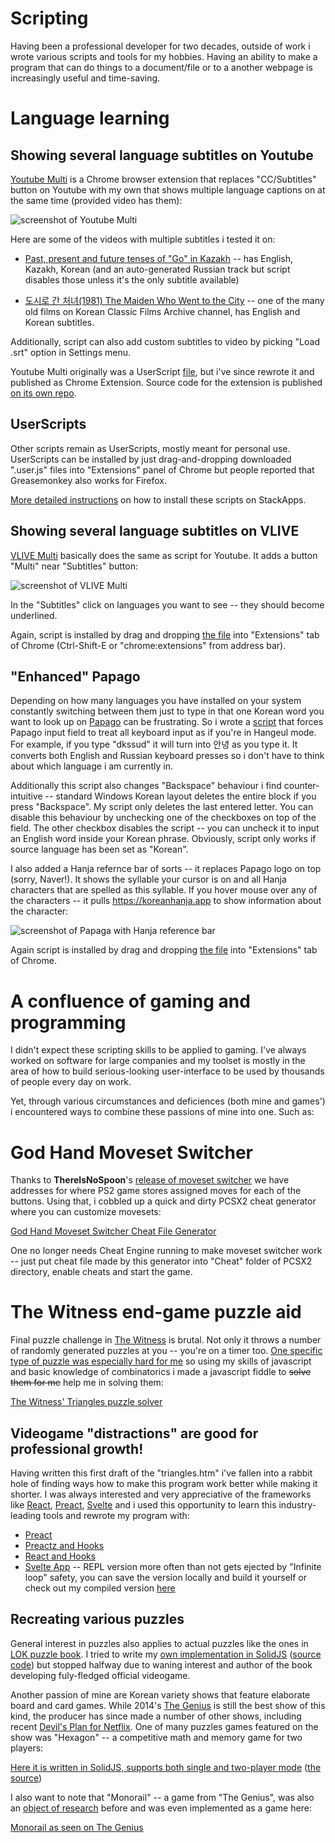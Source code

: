 # Scripting

Having been a professional developer for two decades, outside of work i wrote various scripts and tools for my hobbies. Having an ability to make a program that can do things to a document/file or to a another webpage is increasingly useful and time-saving.

# Language learning
## Showing several language subtitles on Youtube
[Youtube Multi](https://chromewebstore.google.com/detail/youtube-multi-captions/mlkecnkjoepkpihbgdbglelggneafihm) is a Chrome browser extension that replaces "CC/Subtitles" button on Youtube with my own that shows multiple language captions on at the same time (provided video has them):

![screenshot of Youtube Multi](youtube%20multi.jpg)

Here are some of the videos with multiple subtitles i tested it on:

* [Past, present and future tenses of "Go" in Kazakh](https://www.youtube.com/watch?v=xRJKt67K4BA) -- has English, Kazakh, Korean (and an auto-generated Russian track but script disables those unless it's the only subtitle available)

* [도시로 간 처녀(1981) The Maiden Who Went to the City](https://www.youtube.com/watch?v=QHSN2HJiLIQ) -- one of the many old films on Korean Classic Films Archive channel, has English and Korean subtitles.

Additionally, script can also add custom subtitles to video by picking "Load .srt" option in Settings menu.

Youtube Multi originally was a UserScript [file](https://azekeprofit.github.io/youtube%20multi.user.js?raw=true), but i've since rewrote it and published as Chrome Extension. Source code for the extension is published [on its own repo](https://github.com/azekeprofit/youtube-multi).


## UserScripts

 Other scripts remain as UserScripts, mostly meant for personal use. UserScripts can be installed by just drag-and-dropping downloaded ".user.js" files into "Extensions" panel of Chrome but people reported that Greasemonkey also works for Firefox. 

[More detailed instructions](https://stackapps.com/tags/script/info) on how to install these scripts on StackApps.

## Showing several language subtitles on VLIVE

[VLIVE Multi](vlive%20multi.user.js?raw=true) basically does the same as script for Youtube. It adds a button "Multi" near "Subtitles" button:

![screenshot of VLIVE Multi](vlive%20multi.jpg)

In the "Subtitles" click on languages you want to see -- they should become underlined.

Again, script is installed by drag and dropping [the file](vlive%20multi.user.js?raw=true) into "Extensions" tab of Chrome (Ctrl-Shift-E or "chrome:extensions" from address bar).

## "Enhanced" Papago

Depending on how many languages you have installed on your system constantly switching between them just to type in that one Korean word you want to look up on [Papago](https://papago.naver.com) can be frustrating. So i wrote a [script](papago.user.js?raw=true) that forces Papago input field to treat all keyboard input as if you're in Hangeul mode. For example, if you type "dkssud" it will turn into 안녕 as you type it. It converts both English and Russian keyboard presses so i don't have to think about which language i am currently in.

Additionally this script also changes "Backspace" behaviour i find counter-intuitive -- standard Windows Korean layout deletes the entire block if you press "Backspace". My script only deletes the last entered letter. You can disable this behaviour by unchecking one of the checkboxes on top of the field. The other checkbox disables the script -- you can uncheck it to input an English word inside your Korean phrase. Obviously, script only works if source language has been set as "Korean".

I also added a Hanja refernce bar of sorts -- it replaces Papago logo on top (sorry, Naver!). It shows the syllable your cursor is on and all Hanja characters that are spelled as this syllable. If you hover mouse over any of the characters -- it pulls https://koreanhanja.app to show information about the character:

![screenshot of Papaga with Hanja reference bar](papago%20hanjabar.jpg)

Again script is installed by drag and dropping [the file](papago.user.js?raw=true) into "Extensions" tab of Chrome.


# A confluence of gaming and programming

I didn't expect these scripting skills to be applied to gaming. I've always worked on software for large companies and my toolset is mostly in the area of how to build serious-looking user-interface to be used by thousands of people every day on work.

Yet, through various circumstances and deficiences (both mine and games') i encountered ways to combine these passions of mine into one. Such as:

# God Hand Moveset Switcher

Thanks to **ThereIsNoSpoon**'s [release of moveset switcher](https://www.youtube.com/watch?v=Gu9XTfZCGTM) we have addresses for where PS2 game stores assigned moves for each of the buttons. Using that, i cobbled up a quick and dirty PCSX2 cheat generator where you can customize movesets:

[God Hand Moveset Switcher Cheat File Generator](GodHandMovesetSwitcher.htm)

One no longer needs Cheat Engine running to make moveset switcher work -- just put cheat file made by this generator into "Cheat" folder of PCSX2 directory, enable cheats and start the game.

# The Witness end-game puzzle aid

Final puzzle challenge in [The Witness](https://en.wikipedia.org/wiki/The_Witness_(2016_video_game)) is brutal. Not only it throws a number of randomly generated puzzles at you -- you're on a timer too. [One specific type of puzzle was especially hard for me](https://twitter.com/azeke1984/status/1157186715271991296) so using my skills of javascript and basic knowledge of combinatorics i made a javascript fiddle to ~~solve them for me~~ help me in solving them:

[The Witness' Triangles puzzle solver](triangles.htm)

## Videogame "distractions" are good for professional growth!

Having written this first draft of the "triangles.htm" i've fallen into a rabbit hole of finding ways how to make this program work better while making it shorter. I was always interested and very appreciative of the frameworks like [React](https://reactjs.com/), [Preact](https://preactjs.com/), [Svelte](https://svelte.dev/) and i used this opportunity to learn this industry-leading tools and rewrote my program with:

* [Preact](preact%20triangles.htm)
* [Preactz and Hooks](preactz%20hooks%20triangles.htm)
* [React and Hooks](react%20hooks%20triangles.htm)
* [Svelte App](https://svelte.dev/repl/1e5fea2ae76146f7a444bf551c0aee15) -- REPL version more often than not gets ejected by "Infinite loop" safety, you can save the version locally and build it yourself or check out my compiled version [here](svelte%20triangles%20compiled.html)

## Recreating various puzzles

General interest in puzzles also applies to actual puzzles like the ones in [LOK puzzle book](https://www.blazgracar.com/lok). I tried to write my [own implementation in SolidJS](https://azekeprofit.github.io/lok-solidjs/) ([source code](https://github.com/azekeprofit/lok-solidjs)) but stopped halfway due to waning interest and author of the book developing fuly-fledged official videogame.

Another passion of mine are Korean variety shows that feature elaborate board and card games. While 2014's [The Genius](https://baechusquad.download/the_genius/) is still the best show of this kind, the producer has since made a number of other shows, including recent [Devil's Plan for Netflix](https://www.netflix.com/title/81653386). One of many puzzles games featured on the show was "Hexagon" -- a competitive math and memory game for two players:

[Here it is written in SolidJS, supports both single and two-player mode](https://azekeprofit.github.io/hexagon-solidjs/) ([the source](https://github.com/azekeprofit/hexagon-solidjs))

I also want to note that "Monorail" -- a game from "The Genius", was also an [object of research](https://chaosatthesky.wordpress.com/2014/12/08/the-genius-by-a-skymins-mind-7/) before and was even implemented as a game here:

[Monorail as seen on The Genius](https://github.com/thefalc/monorail-the-game)
